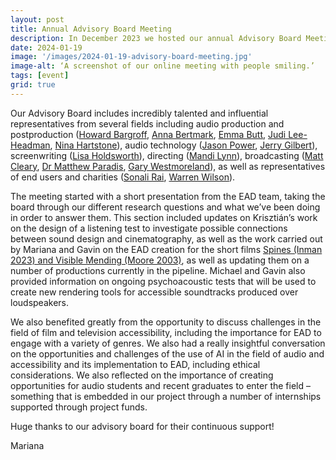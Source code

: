 ```yaml
---
layout: post
title: Annual Advisory Board Meeting
description: In December 2023 we hosted our annual Advisory Board Meeting online, an opportunity to update our board on what we’ve been up to as well as seek advice on ways forward. 
date: 2024-01-19
image: '/images/2024-01-19-advisory-board-meeting.jpg'
image-alt: ‘A screenshot of our online meeting with people smiling.’
tags: [event]
grid: true
---
```


<!--
add events tag
-->

Our Advisory Board includes incredibly talented and influential representatives from several fields including audio production and postproduction ([Howard Bargroff]({{site.baseurlrl}}/team-panel-bargroff), [Anna Bertmark]({{site.baseurl}}/team-panel-bertmark), [Emma Butt]({{site.baseurl}}/team-panel-butt), [Judi Lee-Headman]({{site.baseurl}}/team-panel-headman), [Nina Hartstone]({{site.baseurl}}/team-panel-hartstone)), audio technology ([Jason Power]({{site.baseurl}}/team-panel-power), [Jerry Gilbert]({{site.baseurl}}/team-panel-gilbert)), screenwriting ([Lisa Holdsworth]({{site.baseurl}}/team-panel-holdsworth)), directing ([Mandi Lynn]({{site.baseurl}}/team-panel-lynn)), broadcasting ([Matt Cleary]({{site.baseurl}}/team-panel-cleary), [Dr Matthew Paradis]({{site.baseurl}}/team-panel-paradis), [Gary Westmoreland]({{site.baseurl}}/team-panel-westmoreland)), as well as representatives of end users and charities ([Sonali Rai]({{site.baseurl}}/team-panel-rai), [Warren Wilson]({{site.baseurl}}/team-panel-wilson)).

The meeting started with a short presentation from the EAD team, taking the board through our different research questions and what we’ve been doing in order to answer them. This section included updates on Krisztián’s work on the design of a listening test to investigate possible connections between sound design and cinematography, as well as the work carried out by Mariana and Gavin on the EAD creation for the short films [Spines (Inman 2023) and Visible Mending (Moore 2003)]({{site.baseurl}}/kings-manor-discussion), as well as updating them on a number of productions currently in the pipeline. Michael and Gavin also provided information on ongoing psychoacoustic tests that will be used to create new rendering tools for accessible soundtracks produced over loudspeakers.

We also benefited greatly from the opportunity to discuss challenges in the field of film and television accessibility, including the importance for EAD to engage with a variety of genres. We also had a really insightful conversation on the opportunities and challenges of the use of AI in the field of audio and accessibility and its implementation to EAD, including ethical considerations. We also reflected on the importance of creating opportunities for audio students and recent graduates to enter the field – something that is embedded in our project through a number of internships supported through project funds.

Huge thanks to our advisory board for their continuous support!

Mariana

